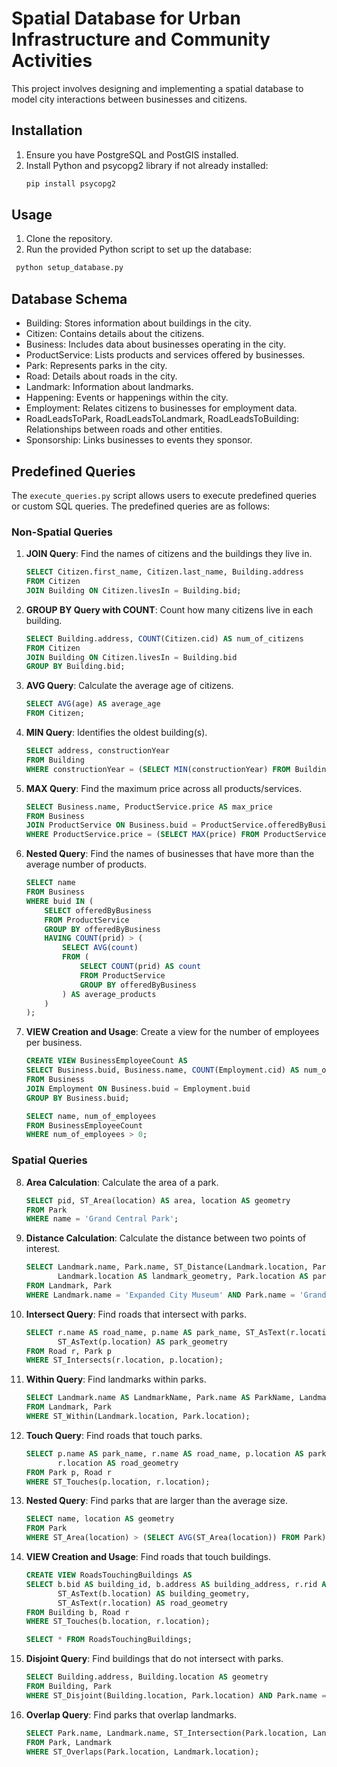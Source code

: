 # Spatial Database for Urban Infrastructure and Community Activities
This project involves designing and implementing a spatial database to model city interactions between businesses and citizens. 

## Installation

1. Ensure you have PostgreSQL and PostGIS installed.
2. Install Python and psycopg2 library if not already installed:
   ```bash
   pip install psycopg2
   ```

## Usage

1. Clone the repository.
2. Run the provided Python script to set up the database:
  ```bash
   python setup_database.py
   ```

## Database Schema

- Building: Stores information about buildings in the city.
- Citizen: Contains details about the citizens.
- Business: Includes data about businesses operating in the city.
- ProductService: Lists products and services offered by businesses.
- Park: Represents parks in the city.
- Road: Details about roads in the city.
- Landmark: Information about landmarks.
- Happening: Events or happenings within the city.
- Employment: Relates citizens to businesses for employment data.
- RoadLeadsToPark, RoadLeadsToLandmark, RoadLeadsToBuilding: Relationships between roads and other entities.
- Sponsorship: Links businesses to events they sponsor.

## Predefined Queries

The `execute_queries.py` script allows users to execute predefined queries or custom SQL queries. 
The predefined queries are as follows:

### Non-Spatial Queries

1. **JOIN Query**: Find the names of citizens and the buildings they live in.
    ```sql
    SELECT Citizen.first_name, Citizen.last_name, Building.address 
    FROM Citizen 
    JOIN Building ON Citizen.livesIn = Building.bid;
    ```

2. **GROUP BY Query with COUNT**: Count how many citizens live in each building.
    ```sql
    SELECT Building.address, COUNT(Citizen.cid) AS num_of_citizens 
    FROM Citizen 
    JOIN Building ON Citizen.livesIn = Building.bid 
    GROUP BY Building.bid;
    ```

3. **AVG Query**: Calculate the average age of citizens.
    ```sql
    SELECT AVG(age) AS average_age 
    FROM Citizen;
    ```

4. **MIN Query**: Identifies the oldest building(s).
    ```sql
    SELECT address, constructionYear 
    FROM Building 
    WHERE constructionYear = (SELECT MIN(constructionYear) FROM Building);
    ```

5. **MAX Query**: Find the maximum price across all products/services.
    ```sql
    SELECT Business.name, ProductService.price AS max_price 
    FROM Business 
    JOIN ProductService ON Business.buid = ProductService.offeredByBusiness 
    WHERE ProductService.price = (SELECT MAX(price) FROM ProductService);
    ```

6. **Nested Query**: Find the names of businesses that have more than the average number of products.
    ```sql
    SELECT name 
    FROM Business 
    WHERE buid IN (
        SELECT offeredByBusiness 
        FROM ProductService 
        GROUP BY offeredByBusiness 
        HAVING COUNT(prid) > (
            SELECT AVG(count) 
            FROM (
                SELECT COUNT(prid) AS count 
                FROM ProductService 
                GROUP BY offeredByBusiness
            ) AS average_products
        )
    );
    ```

7. **VIEW Creation and Usage**: Create a view for the number of employees per business.
    ```sql
    CREATE VIEW BusinessEmployeeCount AS 
    SELECT Business.buid, Business.name, COUNT(Employment.cid) AS num_of_employees 
    FROM Business 
    JOIN Employment ON Business.buid = Employment.buid 
    GROUP BY Business.buid;

    SELECT name, num_of_employees 
    FROM BusinessEmployeeCount 
    WHERE num_of_employees > 0;
    ```

### Spatial Queries

8. **Area Calculation**: Calculate the area of a park.
    ```sql
    SELECT pid, ST_Area(location) AS area, location AS geometry 
    FROM Park 
    WHERE name = 'Grand Central Park';
    ```

9. **Distance Calculation**: Calculate the distance between two points of interest.
    ```sql
    SELECT Landmark.name, Park.name, ST_Distance(Landmark.location, Park.location) AS distance, 
           Landmark.location AS landmark_geometry, Park.location AS park_geometry 
    FROM Landmark, Park 
    WHERE Landmark.name = 'Expanded City Museum' AND Park.name = 'Grand Central Park';
    ```

10. **Intersect Query**: Find roads that intersect with parks.
    ```sql
    SELECT r.name AS road_name, p.name AS park_name, ST_AsText(r.location) AS road_geometry, 
           ST_AsText(p.location) AS park_geometry 
    FROM Road r, Park p 
    WHERE ST_Intersects(r.location, p.location);
    ```

11. **Within Query**: Find landmarks within parks.
    ```sql
    SELECT Landmark.name AS LandmarkName, Park.name AS ParkName, Landmark.location AS geometry 
    FROM Landmark, Park 
    WHERE ST_Within(Landmark.location, Park.location);
    ```

12. **Touch Query**: Find roads that touch parks.
    ```sql
    SELECT p.name AS park_name, r.name AS road_name, p.location AS park_geometry, 
           r.location AS road_geometry 
    FROM Park p, Road r 
    WHERE ST_Touches(p.location, r.location);
    ```

13. **Nested Query**: Find parks that are larger than the average size.
    ```sql
    SELECT name, location AS geometry 
    FROM Park 
    WHERE ST_Area(location) > (SELECT AVG(ST_Area(location)) FROM Park);
    ```

14. **VIEW Creation and Usage**: Find roads that touch buildings.
    ```sql
    CREATE VIEW RoadsTouchingBuildings AS
    SELECT b.bid AS building_id, b.address AS building_address, r.rid AS road_id, r.name AS road_name,
           ST_AsText(b.location) AS building_geometry,
           ST_AsText(r.location) AS road_geometry
    FROM Building b, Road r
    WHERE ST_Touches(b.location, r.location);

    SELECT * FROM RoadsTouchingBuildings;
    ```

15. **Disjoint Query**: Find buildings that do not intersect with parks.
    ```sql
    SELECT Building.address, Building.location AS geometry 
    FROM Building, Park 
    WHERE ST_Disjoint(Building.location, Park.location) AND Park.name = 'Triangle Park';
    ```

16. **Overlap Query**: Find parks that overlap landmarks.
    ```sql
    SELECT Park.name, Landmark.name, ST_Intersection(Park.location, Landmark.location) AS intersection_geometry 
    FROM Park, Landmark 
    WHERE ST_Overlaps(Park.location, Landmark.location);
    ```
